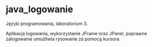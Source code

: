 # java_logowanie

Języki programowania, laboratorium 3.

Aplikacja logowania, wykorzystanie JFrame oraz JPanel, poprawne zalogowanie umożliwia rysowanie za pomocą kursora.
